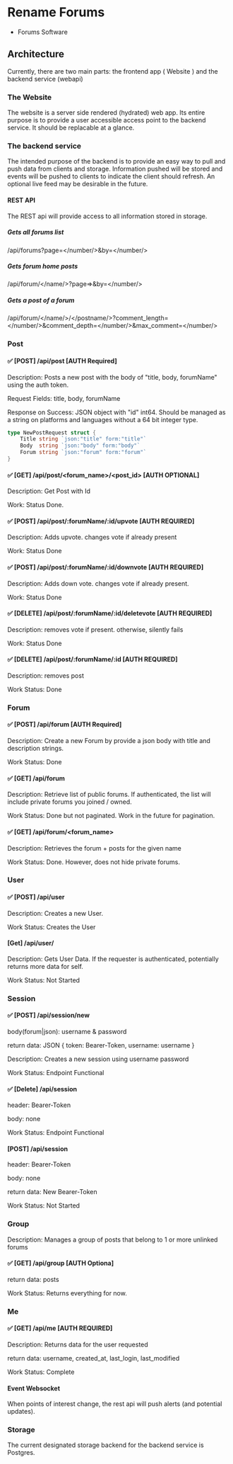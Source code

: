 # Rename Forums

- Forums Software

## Architecture

Currently, there are two main parts: the frontend app ( Website ) and the backend service (webapi)

### The Website

The website is a server side rendered (hydrated) web app. Its entire purpose is to provide a user
accessible access point to the backend service. It should be replacable at a glance.

### The backend service

The intended purpose of the backend is to provide an easy way to pull and push data from clients
and storage. Information pushed will be stored and events will be pushed to clients to indicate
the client should refresh. An optional live feed may be desirable in the future.

#### REST API

The REST api will provide access to all information stored in storage. 

##### Gets all forums list

/api/forums?page=</number/>&by=</number/>

##### Gets forum home posts

/api/forum/</name/>?page=>&by=</number/>

##### Gets a post of a forum

/api/forum/</name/>/</postname/>?comment_length=</number/>&comment_depth=</number/>&max_comment=</number/>

### Post

#### ✅ \[POST\] /api/post \[AUTH Required\]

Description: Posts a new post with the body of "title, body, forumName" using the auth token.

Request Fields: title, body, forumName

Response on Success: JSON object with "id" int64. Should be managed as a string on platforms and languages without a 64 bit integer type.

```go
type NewPostRequest struct {
	Title string `json:"title" form:"title"`
	Body  string `json:"body" form:"body"`
	Forum string `json:"forum" form:"forum"`
}
```

#### ✅ \[GET\] /api/post/<forum_name>/<post_id> \[AUTH OPTIONAL\]

Description: Get Post with Id

Work: Status Done.

#### ✅ \[POST\] /api/post/:forumName/:id/upvote \[AUTH REQUIRED\]

Description: Adds upvote. changes vote if already present

Work: Status Done

#### ✅ \[POST\] /api/post/:forumName/:id/downvote \[AUTH REQUIRED\]

Description: Adds down vote. changes vote if already present.

Work: Status Done

#### ✅ \[DELETE\] /api/post/:forumName/:id/deletevote \[AUTH REQUIRED\]

Description: removes vote if present. otherwise, silently fails

Work: Status Done

#### ✅ \[DELETE\] /api/post/:forumName/:id \[AUTH REQUIRED\]

Description: removes post 

Work Status: Done

### Forum

#### ✅ \[POST\] /api/forum \[AUTH Required\]

Description: Create a new Forum by provide a json body with title and description strings.

Work Status: Done

#### ✅ \[GET\] /api/forum 

Description: Retrieve list of public forums. If authenticated, the list will include private forums you joined / owned.

Work Status: Done but not paginated. Work in the future for pagination.

#### ✅ \[GET\] /api/forum/<forum_name>

Description: Retrieves the forum + posts for the given name

Work Status: Done. However, does not hide private forums.

### User 

#### ✅ \[POST\] /api/user

Description: Creates a new User.

Work Status: Creates the User

#### \[Get\] /api/user/<username>

Description: Gets User Data. If the requester is authenticated, potentially returns more data for self.

Work Status: Not Started

### Session

#### ✅ \[POST\] /api/session/new 

body(forum|json): username & password

return data: JSON { token: Bearer-Token, username: username }

Description: Creates a new session using username password

Work Status: Endpoint Functional

#### ✅ \[Delete\] /api/session

header: Bearer-Token

body: none

Work Status: Endpoint Functional

#### \[POST\] /api/session

header: Bearer-Token

body: none

return data: New Bearer-Token

Work Status: Not Started

### Group

Description: Manages a group of posts that belong to 1 or more unlinked forums

#### ✅ \[GET\] /api/group \[AUTH Optiona\]

return data: posts

Work Status: Returns everything for now.

###  Me

#### ✅ \[GET\] /api/me \[AUTH REQUIRED\]

Description: Returns data for the user requested

return data: username, created_at, last_login, last_modified

Work Status: Complete


#### Event Websocket

When points of interest change, the rest api will push alerts (and potential updates).

### Storage

The current designated storage backend for the backend service is Postgres.
